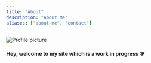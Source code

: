 ```yaml
---
title: "About"
description: "About Me"
aliases: ["about-me", "contact"]
---
```


<div class="about-side">
<img src="avatar.jpg" alt="Profile picture">
</div>

<div class="about-main">
<h4>Hey, welcome to my site which is a work in progress :P</h4>

</div>